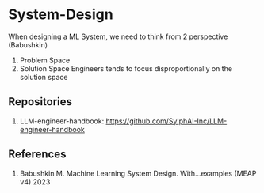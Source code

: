 # System-Design
When designing a ML System, we need to think from 2 perspective (Babushkin)
1. Problem Space
2. Solution Space
Engineers tends to focus disproportionally on the solution space


## Repositories
1. LLM-engineer-handbook: https://github.com/SylphAI-Inc/LLM-engineer-handbook


## References
1. Babushkin М. Machine Learning System Design. With...examples (MEAP v4) 2023